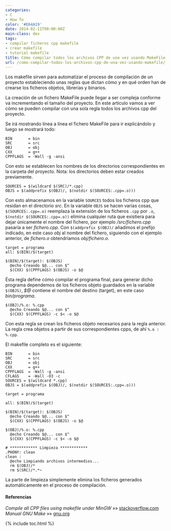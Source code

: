 ```yaml
---
categories:
- C
- How To
color: '#E64A19'
date: 2014-02-11T00:00:00Z
main-class: dev
tags:
- compilar ficheros cpp makefile
- crear makefile
- tutorial makefile
title: Cómo compilar todos los archivos CPP de una vez usando MakeFile
url: /como-compilar-todos-los-archivos-cpp-de-una-vez-usando-makefile/
---
```


Los makefile sirven para automatizar el proceso de compilación de un proyecto estableciendo unas reglas que dictan cómo y en qué orden han de crearse los ficheros objetos, librerías y binarios.

La creación de un fichero MakeFile puede llegar a ser compleja conforme va incrementando el tamaño del proyecto. En este artículo vamos a ver cómo se pueden compilar con una sola regla todos los archivos cpp del proyecto.

<!--ad-->

Se irá mostrando línea a línea el fichero MakeFile para ir explicándolo y luego se mostrará todo:

```make
BIN       = bin
SRC 	  = src
OBJ 	  = obj
CXX 	  = g++
CPPFLAGS  = -Wall -g -ansi

```

Con esto se establecen los nombres de los directorios correspondientes en la carpeta del proyecto. Nota: los directorios deben estar creados previamente.

```make
SOURCES = $(wildcard $(SRC)/*.cpp)
OBJS = $(addprefix $(OBJ)/, $(notdir $(SOURCES:.cpp=.o)))

```

Con esto almacenamos en la variable `SOURCES` todos los ficheros cpp que residan en el directorio *src*. En la variable `OBJS` se hacen varias cosas, `$(SOURCES:.cpp=.o)` reemplaza la extensión de los ficheros `.cpp` por `.o`, `$(notdir $(SOURCES:.cpp=.o))` elimina cualquier ruta que existiera para dejar únicamente el nombre del fichero, por ejemplo */src/fichero.cpp* pasaría a ser *fichero.cpp*. Con `$(addprefix $(OBJ)/` añadimos el prefijo indicado, en este caso *obj* al nombre del fichero, siguiendo con el ejemplo anterior, de *fichero.o* obtendríamos *obj/fichero.o*.

```make
target = programa
all: $(BIN)/$(target)

$(BIN)/$(target): $(OBJS)
  @echo Creando $@... con $^
  $(CXX) $(CPPFLAGS) $(OBJS) -o $@

```

Ésta regla define cómo compilar el programa final, para generar dicho programa dependemos de los ficheros objeto guardados en la variable `$(OBJS)`, *$@* contiene el nombre del destino (target), en este caso *bin/programa*.

```make
$(OBJ)/%.o: %.cpp
  @echo Creando $@... con $^
  $(CXX) $(CPPFLAGS) -c $< -o $@

```

Con esta regla se crean los ficheros objeto necesarios para la regla anterior. La regla crea objetos a partir de sus correspondientes cpps, de ahí `%.o : %.cpp`.

El makefile completo es el siguiente:

```make
BIN       = bin
SRC 	  = src
OBJ 	  = obj
CXX 	  = g++
CPPFLAGS  = -Wall -g -ansi
CFLAGS    = -Wall -O3 -c
SOURCES = $(wildcard *.cpp)
OBJS = $(addprefix $(OBJ)/, $(notdir $(SOURCES:.cpp=.o)))

target = programa

all: $(BIN)/$(target)

$(BIN)/$(target): $(OBJS)
  @echo Creando $@... con $^
  $(CXX) $(CPPFLAGS) $(OBJS) -o $@

$(OBJ)/%.o: %.cpp
  @echo Creando $@... con $^
  $(CXX) $(CPPFLAGS) -c $< -o $@

# ************ Limpieza ************
.PHONY: clean
clean :
  @echo Limpiando archivos intermedios...
  rm $(OBJ)/*
  rm $(SRC)/*.*~

```

La parte de limpieza simplemente elimina los ficheros generados automáticamente en el proceso de compilación.

#### Referencias

*Compile all CPP files using makefile under MinGW* »» <a href="http://stackoverflow.com/a/13109884/1612432" target="_blank">stackoverflow.com</a>  
*Manual GNU Make* »» <a href="https://www.gnu.org/software/make/manual/html_node/File-Name-Functions.html" target="_blank">gnu.org</a>



{% include toc.html %}
